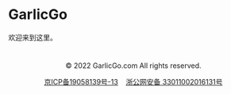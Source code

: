 # GarlicGo

欢迎来到这里。

# 

<!-- Footer -->
<div align="center">
    <p class="a2021SemiDesignAllRi">© 2022 GarlicGo.com All rights reserved.</p>
    <a href="https://beian.miit.gov.cn/" target="_blank" class="beianText" rel="noreferrer">京ICP备19058139号-13</a>&nbsp;&nbsp;
    <img src="https://lf9-static.bytednsdoc.com/obj/eden-cn/ptlz_zlp/ljhwZthlaukjlkulzlp/root-web-sites/beian.png" class="image45" alt="">
    <a href="http://www.beian.gov.cn/portal/registerSystemInfo?recordcode=33011002016131" target="_blank" class="beianText" rel="noreferrer">浙公网安备 33011002016131号</a>
</div>

